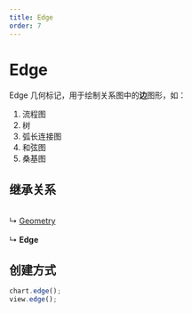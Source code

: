 ```yaml
---
title: Edge
order: 7
---
```


# Edge

Edge 几何标记，用于绘制关系图中的**边**图形，如：<br />

1. 流程图
1. 树
1. 弧长连接图
1. 和弦图
1. 桑基图

<a name="b821e2f0"></a>

## 继承关系

<br />↳ [Geometry](./geometry)<br />
<br />↳ **Edge**<br />

<a name="d3474432"></a>

## 创建方式

```typescript
chart.edge();
view.edge();
```
